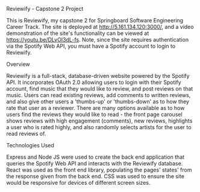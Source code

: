 Reviewify - Capstone 2 Project

This is Reviewify, my capstone 2 for Springboard Software Engineering Career Track. The site is deployed at http://5.161.134.120:3000/, and a video demonstration of the site's functionality can be viewed at https://youtu.be/DLvOI3dL-fs. Note, since the site requires authentication via the Spotify Web API, you must have a Spotify account to login to Reviewify.

Overview

Reviewify is a full-stack, database-driven website powered by the Spotify API. It incorporates OAuth 2.0 allowing users to login with their Spotify account, find music that they would like to review, and post reviews on that music. Users can read existing reviews, add comments to written reviews, and also give other users a 'thumbs-up' or 'thumbs-down' as to how they rate that user as a reviewer. There are many options available as to how users find the reviews they would like to read - the front page carousel shows reviews with high engagement (comments), new reviews, highlights a user who is rated highly, and also randomly selects artists for the user to read reviews of.

Technologies Used

Express and Node JS were used to create the back end application that queries the Spotify Web API and interacts with the Reviewify database. React was used as the front end library, populating the pages' states' from the response given from the back end. CSS was used to ensure the site would be responsive for devices of different screen sizes.
